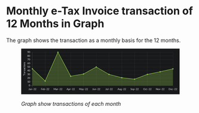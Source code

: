 # Monthly e-Tax Invoice transaction of 12 Months in Graph

The graph shows the transaction as a monthly basis for the 12 months.

<figure><img src="../../.gitbook/assets/image (21).png" alt=""><figcaption><p><em>Graph show transactions of each month</em></p></figcaption></figure>
